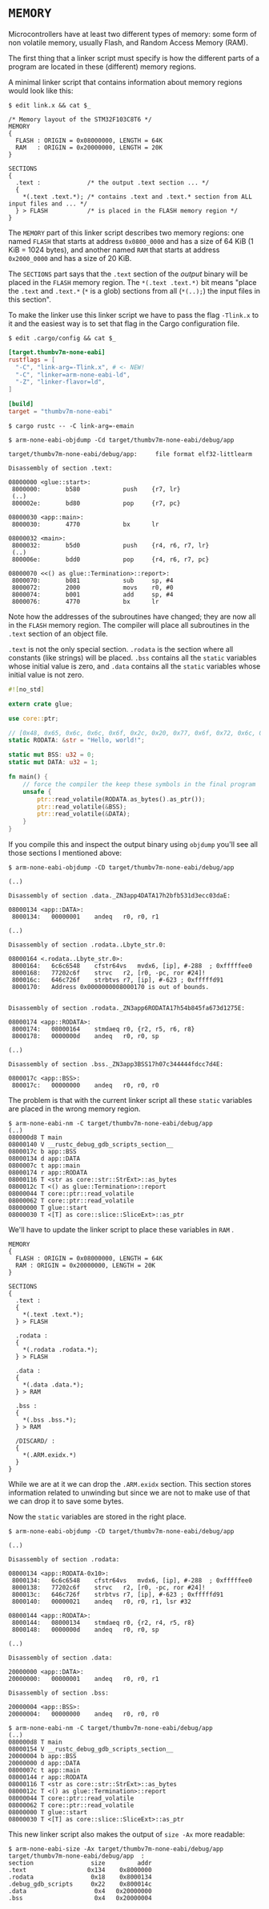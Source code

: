 # `MEMORY`

Microcontrollers have at least two different types of memory: some form of non volatile memory,
usually Flash, and Random Access Memory (RAM).

The first thing that a linker script must specify is how the different parts of a program are
located in these (different) memory regions.

A minimal linker script that contains information about memory regions would look like this:

``` console
$ edit link.x && cat $_
```

``` text
/* Memory layout of the STM32F103C8T6 */
MEMORY
{
  FLASH : ORIGIN = 0x08000000, LENGTH = 64K
  RAM   : ORIGIN = 0x20000000, LENGTH = 20K
}

SECTIONS
{
  .text :             /* the output .text section ... */
  {
    *(.text .text.*); /* contains .text and .text.* section from ALL input files and ... */
  } > FLASH           /* is placed in the FLASH memory region */
}
```

The `MEMORY` part of this linker script describes two memory regions: one named `FLASH` that starts
at address `0x0800_0000` and has a size of 64 KiB (1 KiB = 1024 bytes), and another named `RAM` that
starts at address `0x2000_0000` and has a size of 20 KiB.

The `SECTIONS` part says that the `.text` section of the *output* binary will be placed in the
`FLASH` memory region. The `*(.text .text.*)` bit means "place the `.text` and `.text.*` (`*` is a
glob) sections from all (`*(..);`) the input files in this section".

To make the linker use this linker script we have to pass the flag `-Tlink.x` to it and the easiest
way is to set that flag in the Cargo configuration file.

``` console
$ edit .cargo/config && cat $_
```

``` toml
[target.thumbv7m-none-eabi]
rustflags = [
  "-C", "link-arg=-Tlink.x", # <- NEW!
  "-C", "linker=arm-none-eabi-ld",
  "-Z", "linker-flavor=ld",
]

[build]
target = "thumbv7m-none-eabi"
```

``` console
$ cargo rustc -- -C link-arg=-emain

$ arm-none-eabi-objdump -Cd target/thumbv7m-none-eabi/debug/app
```

``` armasm
target/thumbv7m-none-eabi/debug/app:     file format elf32-littlearm

Disassembly of section .text:

08000000 <glue::start>:
 8000000:       b580            push    {r7, lr}
 (..)
 800002e:       bd80            pop     {r7, pc}

08000030 <app::main>:
 8000030:       4770            bx      lr

08000032 <main>:
 8000032:       b5d0            push    {r4, r6, r7, lr}
 (..)
 800006e:       bdd0            pop     {r4, r6, r7, pc}

08000070 <<() as glue::Termination>::report>:
 8000070:       b081            sub     sp, #4
 8000072:       2000            movs    r0, #0
 8000074:       b001            add     sp, #4
 8000076:       4770            bx      lr
```

Note how the addresses of the subroutines have changed; they are now all in the `FLASH` memory
region. The compiler will place all subroutines in the `.text` section of an object file.

`.text` is not the only special section. `.rodata` is the section where all constants (like strings)
will be placed. `.bss` contains all the `static` variables whose initial value is zero, and `.data`
contains all the `static` variables whose initial value is not zero.

``` rust
#![no_std]

extern crate glue;

use core::ptr;

// [0x48, 0x65, 0x6c, 0x6c, 0x6f, 0x2c, 0x20, 0x77, 0x6f, 0x72, 0x6c, 0x64, 0x21]
static RODATA: &str = "Hello, world!";

static mut BSS: u32 = 0;
static mut DATA: u32 = 1;

fn main() {
    // force the compiler the keep these symbols in the final program
    unsafe {
        ptr::read_volatile(RODATA.as_bytes().as_ptr());
        ptr::read_volatile(&BSS);
        ptr::read_volatile(&DATA);
    }
}
```

If you compile this and inspect the output binary using `objdump` you'll see all those sections I
mentioned above:

``` console
$ arm-none-eabi-objdump -CD target/thumbv7m-none-eabi/debug/app
```

``` armasm
(..)

Disassembly of section .data._ZN3app4DATA17h2bfb531d3ecc03daE:

08000134 <app::DATA>:
 8000134:	00000001    andeq	r0, r0, r1

(..)

Disassembly of section .rodata..Lbyte_str.0:

08000164 <.rodata..Lbyte_str.0>:
 8000164:	6c6c6548    cfstr64vs	mvdx6, [ip], #-288	; 0xfffffee0
 8000168:	77202c6f    strvc	r2, [r0, -pc, ror #24]!
 800016c:	646c726f    strbtvs	r7, [ip], #-623	; 0xfffffd91
 8000170:	Address 0x0000000008000170 is out of bounds.


Disassembly of section .rodata._ZN3app6RODATA17h54b845fa673d1275E:

08000174 <app::RODATA>:
 8000174:	08000164    stmdaeq	r0, {r2, r5, r6, r8}
 8000178:	0000000d    andeq	r0, r0, sp

(..)

Disassembly of section .bss._ZN3app3BSS17h07c344444fdcc7d4E:

0800017c <app::BSS>:
 800017c:	00000000    andeq	r0, r0, r0
```

The problem is that with the current linker script all these `static` variables are placed in the
wrong memory region.

``` console
$ arm-none-eabi-nm -C target/thumbv7m-none-eabi/debug/app
(..)
080000d8 T main
08000140 V __rustc_debug_gdb_scripts_section__
0800017c b app::BSS
08000134 d app::DATA
0800007c t app::main
08000174 r app::RODATA
08000116 T <str as core::str::StrExt>::as_bytes
0800012c T <() as glue::Termination>::report
08000044 T core::ptr::read_volatile
08000062 T core::ptr::read_volatile
08000000 T glue::start
08000030 T <[T] as core::slice::SliceExt>::as_ptr
```

We'll have to update the linker script to place these variables in `RAM` .

``` text
MEMORY
{
  FLASH : ORIGIN = 0x08000000, LENGTH = 64K
  RAM : ORIGIN = 0x20000000, LENGTH = 20K
}

SECTIONS
{
  .text :
  {
    *(.text .text.*);
  } > FLASH

  .rodata :
  {
    *(.rodata .rodata.*);
  } > FLASH

  .data :
  {
    *(.data .data.*);
  } > RAM

  .bss :
  {
    *(.bss .bss.*);
  } > RAM

  /DISCARD/ :
  {
    *(.ARM.exidx.*)
  }
}
```

While we are at it we can drop the `.ARM.exidx` section. This section stores information related to
unwinding but since we are not to make use of that we can drop it to save some bytes.

Now the `static` variables are stored in the right place.

``` console
$ arm-none-eabi-objdump -CD target/thumbv7m-none-eabi/debug/app
```

``` armasm
(..)

Disassembly of section .rodata:

08000134 <app::RODATA-0x10>:
 8000134:	6c6c6548    cfstr64vs	mvdx6, [ip], #-288	; 0xfffffee0
 8000138:	77202c6f    strvc	r2, [r0, -pc, ror #24]!
 800013c:	646c726f    strbtvs	r7, [ip], #-623	; 0xfffffd91
 8000140:	00000021    andeq	r0, r0, r1, lsr #32

08000144 <app::RODATA>:
 8000144:	08000134    stmdaeq	r0, {r2, r4, r5, r8}
 8000148:	0000000d    andeq	r0, r0, sp

(..)

Disassembly of section .data:

20000000 <app::DATA>:
20000000:	00000001    andeq	r0, r0, r1

Disassembly of section .bss:

20000004 <app::BSS>:
20000004:	00000000    andeq	r0, r0, r0
```

``` console
$ arm-none-eabi-nm -C target/thumbv7m-none-eabi/debug/app
(..)
080000d8 T main
08000154 V __rustc_debug_gdb_scripts_section__
20000004 b app::BSS
20000000 d app::DATA
0800007c t app::main
08000144 r app::RODATA
08000116 T <str as core::str::StrExt>::as_bytes
0800012c T <() as glue::Termination>::report
08000044 T core::ptr::read_volatile
08000062 T core::ptr::read_volatile
08000000 T glue::start
08000030 T <[T] as core::slice::SliceExt>::as_ptr
```

This new linker script also makes the output of `size -Ax` more readable:

``` console
$ arm-none-eabi-size -Ax target/thumbv7m-none-eabi/debug/app
target/thumbv7m-none-eabi/debug/app  :
section                size         addr
.text                 0x134    0x8000000
.rodata                0x18    0x8000134
.debug_gdb_scripts     0x22    0x800014c
.data                   0x4   0x20000000
.bss                    0x4   0x20000004
```
